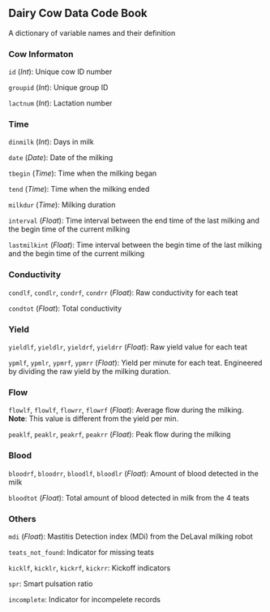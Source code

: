 ## Dairy Cow Data Code Book
A dictionary of variable names and their definition

### Cow Informaton
`id` (*Int*): Unique cow ID number

`groupid` (*Int*): Unique group ID

`lactnum` (*Int*): Lactation number

### Time
`dinmilk` (*Int*): Days in milk

`date` (*Date*): Date of the milking

`tbegin` (*Time*): Time when the milking began

`tend` (*Time*): Time when the milking ended

`milkdur` (*Time*): Milking duration

`interval` (*Float*): Time interval between the end time of the last milking and the begin time of the current milking

`lastmilkint` (*Float*): Time interval between the begin time of the last milking and the begin time of the current milking

### Conductivity
`condlf`, `condlr`, `condrf`, `condrr` (*Float*): Raw conductivity for each teat

`condtot` (*Float*): Total conductivity

### Yield
`yieldlf`, `yieldlr`, `yieldrf`, `yieldrr` (*Float*): Raw yield value for each teat

`ypmlf`, `ypmlr`, `ypmrf`, `ypmrr` (*Float*): Yield per minute for each teat. Engineered by dividing the raw yield by the milking duration.

### Flow
`flowlf`, `flowlf`, `flowrr`, `flowrf` (*Float*): Average flow during the milking. **Note**: This value is different from the yield per min. 

`peaklf`, `peaklr`, `peakrf`, `peakrr` (*Float*): Peak flow during the milking

### Blood
`bloodrf`, `bloodrr`, `bloodlf`, `bloodlr` (*Float*): Amount of blood detected in the milk

`bloodtot` (*Float*): Total amount of blood detected in milk from the 4 teats

### Others
`mdi` (*Float*): Mastitis Detection index (MDi) from the DeLaval milking robot

`teats_not_found`: Indicator for missing teats

`kicklf`, `kicklr`, `kickrf`, `kickrr`: Kickoff indicators

`spr`: Smart pulsation ratio

`incomplete`: Indicator for incompelete records